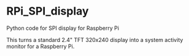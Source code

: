 # RPi_SPI_display
Python code for SPI display for Raspberry Pi

This turns a standard 2.4" TFT 320x240 display into a system activity
monitor for a Raspberry Pi.
